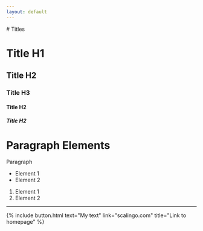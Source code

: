 ```yaml
---
layout: default
---
```


<div>
# Titles

<h1>Title H1</h1>
<h2>Title H2</h2>
<h3>Title H3</h3>
<h4>Title H2</h4>
<h5>Title H2</h5>

# Paragraph Elements

<p>Paragraph</p>

<ul>
  <li>Element 1</li>
  <li>Element 2</li>
</ul>

<ol>
  <li>Element 1</li>
  <li>Element 2</li>
</ol>

<hr/> 

{% include button.html text="My text" link="scalingo.com" title="Link to homepage" %}

</div>